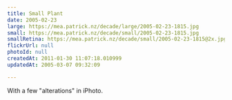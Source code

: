 ```yaml
---
title: Small Plant
date: 2005-02-23
large: https://mea.patrick.nz/decade/large/2005-02-23-1815.jpg
small: https://mea.patrick.nz/decade/small/2005-02-23-1815.jpg
smallRetina: https://mea.patrick.nz/decade/small/2005-02-23-1815@2x.jpg
flickrUrl: null
photoId: null
createdAt: 2011-01-30 11:07:18.010999
updatedAt: 2005-03-07 09:32:09

---
```

With a few "alterations" in iPhoto.
